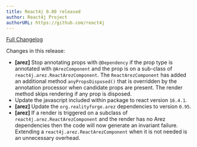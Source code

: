 ```yaml
---
title: React4j 0.80 released
author: React4j Project
authorURL: https://github.com/react4j
---
```


[Full Changelog](https://github.com/react4j/react4j/compare/v0.79...v0.80)

Changes in this release:

* **\[arez\]** Stop annotating props with `@Dependency` if the prop type is annotated with
  `@ArezComponent` and the prop is on a sub-class of `react4j.arez.ReactArezComponent`. The
  `ReactArezComponent` has added an additional method `anyPropsDisposed()` that is overridden
  by the annotation processor when candidate props are present. The render method skips rendering
  if any prop is disposed.
* Update the javascript included within package to react version `16.4.1`.
* **\[arez\]** Update the `org.realityforge.arez` dependencies to version `0.95`.
* **\[arez\]** If a render is triggered on a subclass of `react4j.arez.ReactArezComponent` and the
  render has no Arez dependencies then the code will now generate an invariant failure. Extending
  a `react4j.arez.ReactArezComponent` when it is not needed is an unnecessary overhead.
